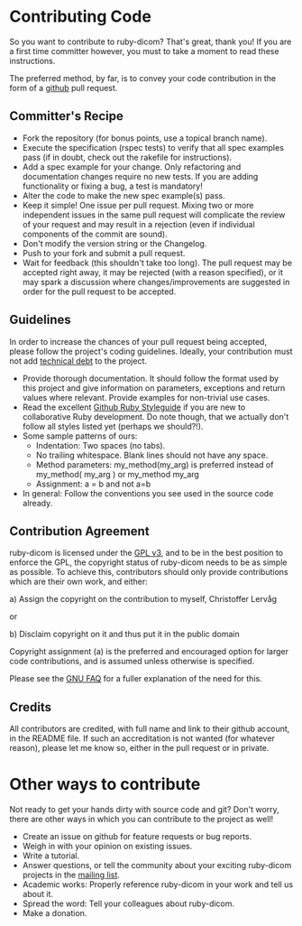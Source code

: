 # Contributing Code

So you want to contribute to ruby-dicom? That's great, thank you! If you are a
first time committer however, you must to take a moment to read these instructions.

The preferred method, by far, is to convey your code contribution in the form
of a [github](https://github.com/dicom/ruby-dicom) pull request.

## Committer's Recipe

* Fork the repository (for bonus points, use a topical branch name).
* Execute the specification (rspec tests) to verify that all spec examples pass
  (if in doubt, check out the rakefile for instructions).
* Add a spec example for your change. Only refactoring and documentation changes
  require no new tests. If you are adding functionality or fixing a bug, a test is mandatory!
* Alter the code to make the new spec example(s) pass.
* Keep it simple! One issue per pull request. Mixing two or more independent
  issues in the same pull request will complicate the review of your request and
  may result in a rejection (even if individual components of the commit are sound).
* Don't modify the version string or the Changelog.
* Push to your fork and submit a pull request.
* Wait for feedback (this shouldn't take too long). The pull request may be accepted right
  away, it may be rejected (with a reason specified), or it may spark a discussion where
  changes/improvements are suggested in order for the pull request to be accepted.

## Guidelines

In order to increase the chances of your pull request being accepted,
please follow the project's coding guidelines. Ideally, your contribution must not
add [technical debt](http://en.wikipedia.org/wiki/Technical_debt) to the project.

* Provide thorough documentation. It should follow the format used by this project
  and give information on parameters, exceptions and return values where relevant.
  Provide examples for non-trivial use cases.
* Read the excellent [Github Ruby Styleguide](https://github.com/styleguide/ruby)
  if you are new to collaborative Ruby development. Do note though, that we actually
  don't follow all styles listed yet (perhaps we should?!).
* Some sample patterns of ours:
  * Indentation: Two spaces (no tabs).
  * No trailing whitespace. Blank lines should not have any space.
  * Method parameters: my_method(my_arg) is preferred instead of my_method( my_arg ) or my_method my_arg
  * Assignment: a = b and not a=b
* In general: Follow the conventions you see used in the source code already.

## Contribution Agreement

ruby-dicom is licensed under the [GPL v3](http://www.gnu.org/licenses/gpl.html),
and to be in the best position to enforce the GPL, the copyright status of ruby-dicom
needs to be as simple as possible. To achieve this, contributors should only provide
contributions which are their own work, and either:

a) Assign the copyright on the contribution to myself, Christoffer Lervåg

or

b) Disclaim copyright on it and thus put it in the public domain

Copyright assignment (a) is the preferred and encouraged option for larger
code contributions, and is assumed unless otherwise is specified.

Please see the [GNU FAQ](http://www.gnu.org/licenses/gpl-faq.html#AssignCopyright)
for a fuller explanation of the need for this.

## Credits

All contributors are credited, with full name and link to their github account,
in the README file. If such an accreditation is not wanted (for whatever reason),
please let me know so, either in the pull request or in private.


# Other ways to contribute

Not ready to get your hands dirty with source code and git? Don't worry,
there are other ways in which you can contribute to the project as well!

* Create an issue on github for feature requests or bug reports.
* Weigh in with your opinion on existing issues.
* Write a tutorial.
* Answer questions, or tell the community about your exciting ruby-dicom projects in the
  [mailing list](http://groups.google.com/group/ruby-dicom).
* Academic works: Properly reference ruby-dicom in your work and tell us about it.
* Spread the word: Tell your colleagues about ruby-dicom.
* Make a donation.